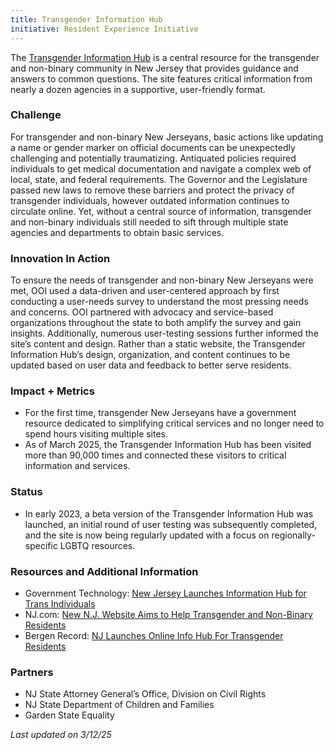 ```yaml
---
title: Transgender Information Hub
initiative: Resident Experience Initiative
---
```


The [Transgender Information Hub](https://transgender.nj.gov) is a central resource for the transgender and non-binary community in New Jersey that provides guidance and answers to common questions. The site features critical information from nearly a dozen agencies in a supportive, user-friendly format.

### Challenge

For transgender and non-binary New Jerseyans, basic actions like updating a name or gender marker on official documents can be unexpectedly challenging and potentially traumatizing. Antiquated policies required individuals to get medical documentation and navigate a complex web of local, state, and federal requirements. The Governor and the Legislature passed new laws to remove these barriers and protect the privacy of transgender individuals, however outdated information continues to circulate online. Yet, without a central source of information, transgender and non-binary individuals still needed to sift through multiple state agencies and departments to obtain basic services.

### Innovation In Action

To ensure the needs of transgender and non-binary New Jerseyans were met, OOI used a data-driven and user-centered approach by first conducting a user-needs survey to understand the most pressing needs and concerns. OOI partnered with advocacy and service-based organizations throughout the state to both amplify the survey and gain insights. Additionally, numerous user-testing sessions further informed the site’s content and design. Rather than a static website, the Transgender Information Hub’s design, organization, and content continues to be updated based on user data and feedback to better serve residents.

### Impact \+ Metrics

* For the first time, transgender New Jerseyans have a government resource dedicated to simplifying critical services and no longer need to spend hours visiting multiple sites.  
* As of March 2025, the Transgender Information Hub has been visited more than 90,000 times and connected these visitors to critical information and services. 

### Status

* In early 2023, a beta version of the Transgender Information Hub was launched, an initial round of user testing was subsequently completed, and the site is now being regularly updated with a focus on regionally-specific LGBTQ resources. 

### Resources and Additional Information

* Government Technology: [New Jersey Launches Information Hub for Trans Individuals](https://www.govtech.com/gov-experience/new-jersey-launches-information-hub-for-trans-individuals)  
* NJ.com: [New N.J. Website Aims to Help Transgender and Non-Binary Residents](https://www.nj.com/politics/2023/04/new-nj-website-aims-to-help-transgender-and-non-binary-residents.html)  
* Bergen Record: [NJ Launches Online Info Hub For Transgender Residents](https://www.northjersey.com/story/news/2023/03/31/nj-online-hub-transgender-non-binary-residents/70069561007/)

### Partners

* NJ State Attorney General’s Office, Division on Civil Rights  
* NJ State Department of Children and Families  
* Garden State Equality

*Last updated on 3/12/25*
